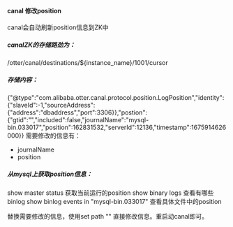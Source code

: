 #### canal 修改position

canal会自动刷新position信息到ZK中

##### canalZK的存储路劲为：

/otter/canal/destinations/${instance_name}/1001/cursor

##### 存储内容：

{"@type":"com.alibaba.otter.canal.protocol.position.LogPosition","identity":{"slaveId":-1,"sourceAddress":{"address":"dbaddress","port":3306}},"postion":{"gtid":"","included":false,"journalName":"mysql-bin.033017","position":162831532,"serverId":12136,"timestamp":1675914626000}}
需要修改的信息有：

- journalName
- position

##### 从mysql上获取position信息：

show master status 获取当前运行的position
show binary logs 查看有哪些binlog
show binlog events in "mysql-bin.033017"  查看具体文件中的position

替换需要修改的信息，使用set path "" 直接修改信息。重启动canal即可。

